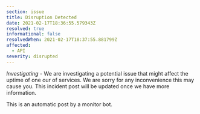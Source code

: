 ```yaml
---
section: issue
title: Disruption Detected
date: 2021-02-17T18:36:55.579343Z
resolved: true
informational: false
resolvedWhen: 2021-02-17T18:37:55.881799Z
affected:
  - API
severity: disrupted
---
```

*Investigating* - We are investigating a potential issue that might affect the uptime of one our of services. We are sorry for any inconvenience this may cause you. This incident post will be updated once we have more information.

This is an automatic post by a monitor bot.
        